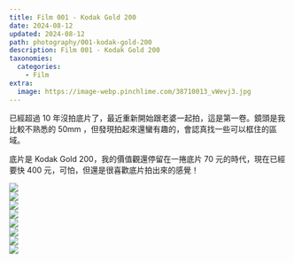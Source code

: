 ```yaml
---
title: Film 001 - Kodak Gold 200
date: 2024-08-12
updated: 2024-08-12
path: photography/001-kodak-gold-200
description: Film 001 - Kodak Gold 200
taxonomies:
  categories: 
    - Film
extra:
  image: https://image-webp.pinchlime.com/38710013_vWevj3.jpg
---
```


已經超過 10 年沒拍底片了，最近重新開始跟老婆一起拍，這是第一卷。鏡頭是我比較不熟悉的 50mm ，但發現拍起來還蠻有趣的，會認真找一些可以框住的區域。

底片是 Kodak Gold 200，我的價值觀還停留在一捲底片 70 元的時代，現在已經要快 400 元，可怕，但還是很喜歡底片拍出來的感覺！



<a href="https://image-webp.pinchlime.com/38710011_lN0VGC.jpg" data-fancybox>
  <img src="https://image-webp.pinchlime.com/38710011_lN0VGC.jpg" loading="lazy" align="center" />
</a>
<br>

<a href="https://image-webp.pinchlime.com/38710013_vWevj3.jpg" data-fancybox>
  <img src="https://image-webp.pinchlime.com/38710013_vWevj3.jpg" loading="lazy" align="center" />
</a>
<br>

<a href="https://image-webp.pinchlime.com/38710014_scJp86.jpg" data-fancybox>
  <img src="https://image-webp.pinchlime.com/38710014_scJp86.jpg" loading="lazy" align="center" />
</a>
<br>

<a href="https://image-webp.pinchlime.com/38710019_9nnupb.jpg" data-fancybox>
  <img src="https://image-webp.pinchlime.com/38710019_9nnupb.jpg" loading="lazy" align="center" />
</a>
<br>

<a href="https://image-webp.pinchlime.com/38710016_jLgOvC.jpg" data-fancybox>
  <img src="https://image-webp.pinchlime.com/38710016_jLgOvC.jpg" loading="lazy" align="center" />
</a>
<br>

<a href="https://image-webp.pinchlime.com/38710025_QMPiCd.jpg" data-fancybox>
  <img src="https://image-webp.pinchlime.com/38710025_QMPiCd.jpg" loading="lazy" align="center" />
</a>
<br>

<a href="https://image-webp.pinchlime.com/38710027_RcUy8s.jpg" data-fancybox>
  <img src="https://image-webp.pinchlime.com/38710027_RcUy8s.jpg" loading="lazy" align="center" />
</a>
<br>

<a href="https://image-webp.pinchlime.com/38710030_UuBOLE.jpg" data-fancybox>
  <img src="https://image-webp.pinchlime.com/38710030_UuBOLE.jpg" loading="lazy" align="center" />
</a>
<br>





